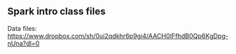## Spark intro class files

Data files: https://www.dropbox.com/sh/0ui2qdkhr6p9gi4/AACH0IFfhdB0Qp6KgDpg-nUna?dl=0